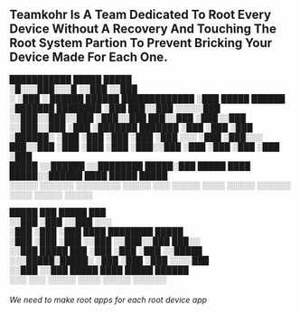 ## Teamkohr Is A Team Dedicated To Root Every Device Without A Recovery And Touching The Root System Partion To Prevent Bricking Your Device Made For Each One.

 ███████████                                    █████               █████               
░█░░░███░░░█                                   ░░███               ░░███                
░   ░███  ░   ██████   ██████   █████████████   ░███ █████  ██████  ░███████   ████████ 
    ░███     ███░░███ ░░░░░███ ░░███░░███░░███  ░███░░███  ███░░███ ░███░░███ ░░███░░███
    ░███    ░███████   ███████  ░███ ░███ ░███  ░██████░  ░███ ░███ ░███ ░███  ░███ ░░░ 
    ░███    ░███░░░   ███░░███  ░███ ░███ ░███  ░███░░███ ░███ ░███ ░███ ░███  ░███     
    █████   ░░██████ ░░████████ █████░███ █████ ████ █████░░██████  ████ █████ █████    
   ░░░░░     ░░░░░░   ░░░░░░░░ ░░░░░ ░░░ ░░░░░ ░░░░ ░░░░░  ░░░░░░  ░░░░ ░░░░░ ░░░░░     
                                                                                        
                                                                                        
                                                                                        
 █████   ███   █████  ███                                                               
░░███   ░███  ░░███  ░░░                                                                
 ░███   ░███   ░███  ████  ████████    █████                                            
 ░███   ░███   ░███ ░░███ ░░███░░███  ███░░                                             
 ░░███  █████  ███   ░███  ░███ ░███ ░░█████                                            
  ░░░█████░█████░    ░███  ░███ ░███  ░░░░███                                           
    ░░███ ░░███      █████ ████ █████ ██████                                            
     ░░░   ░░░      ░░░░░ ░░░░ ░░░░░ ░░░░░░                                             
                                                                                        
                                                                                        


###### We need to make root apps for each root device app
